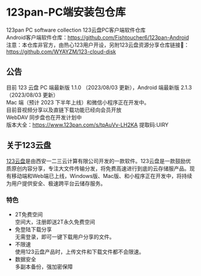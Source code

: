 # 123pan-PC端安装包仓库

123pan PC software collection 123云盘PC客户端软件仓库  
Android客户端软件仓库：<https://github.com/Fishtoucher6/123pan-Android>  
注意：本仓库非官方，由热心123用户开设，另附123云盘资源分享仓库链接🔗：<https://github.com/WYAYZM/123-cloud-disk>

## 公告

目前 123 云盘 PC 端最新版 1.1.0 （2023/08/03 更新），Android 端最新版 2.1.3（2023/08/03 更新）  
Mac 端（预计 2023 下半年上线）和微信小程序正在开发中。  
目前音视频分享以及直链下载功能已经向会员开放  
WebDAV 同步盘也在开发计划中  
版本大全：<https://www.123pan.com/s/tpAuVv-LH2KA> 提取码:UIRY

## 关于123云盘

[123云盘](https://123pan.com/)是由西安一二三云计算有限公司开发的一款软件。123云盘是一款鼓励优质原创内容分享，专注大文件传输分发，将免费高速进行到底的云存储服产品。现有移动端和Web端已上线，Windows版、Mac版、和小程序正在开发中，将持续为用户提供安全、极速跨平台云储存服务。

### 特色

- 2T免费空间  
空间大，注册即送2T永久免费空间
- 免登陆下载分享  
无需登录，即可一键下载用户分享的文件。
- 不限速  
使用123云盘产品时，上传文件和下载文件都不会限速。
- 数据安全  
多副本备份，强加密保障
